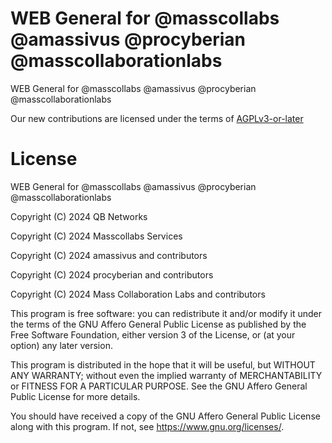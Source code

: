 # WEB General for @masscollabs @amassivus @procyberian @masscollaborationlabs

WEB General for @masscollabs @amassivus @procyberian @masscollaborationlabs

Our new contributions are licensed under the terms of [AGPLv3-or-later](LICENSE)

# License

WEB General for @masscollabs @amassivus @procyberian @masscollaborationlabs

Copyright (C) 2024 QB Networks

Copyright (C) 2024 Masscollabs Services

Copyright (C) 2024 amassivus and contributors

Copyright (C) 2024 procyberian and contributors

Copyright (C) 2024 Mass Collaboration Labs and contributors

This program is free software: you can redistribute it and/or modify
it under the terms of the GNU Affero General Public License as published
by the Free Software Foundation, either version 3 of the License, or
(at your option) any later version.

This program is distributed in the hope that it will be useful,
but WITHOUT ANY WARRANTY; without even the implied warranty of
MERCHANTABILITY or FITNESS FOR A PARTICULAR PURPOSE.  See the
GNU Affero General Public License for more details.

You should have received a copy of the GNU Affero General Public License
along with this program.  If not, see <https://www.gnu.org/licenses/>.
